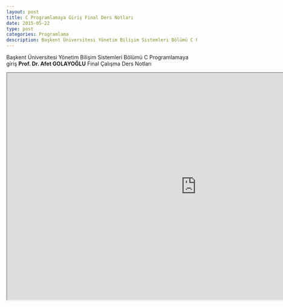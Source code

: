 ```yaml
---
layout: post
title: C Programlamaya Giriş Final Ders Notları
date: 2015-05-22
type: post
categories: Programlama
description: Başkent Üniversitesi Yönetim Bilişim Sistemleri Bölümü C Programlamaya giriş Prof. Dr. Afet GOLAYOĞLU Final Çalışma Ders
---
```


Başkent Üniversitesi Yönetim Bilişim Sistemleri Bölümü C Programlamaya giriş **Prof. Dr. Afet GOLAYOĞLU** Final Çalışma Ders Notları

<iframe width="1000" height="600" src="https://docs.google.com/file/d/0B7ExQgcdBN8pU1RmR19RUlBCRG8/preview"></iframe>
